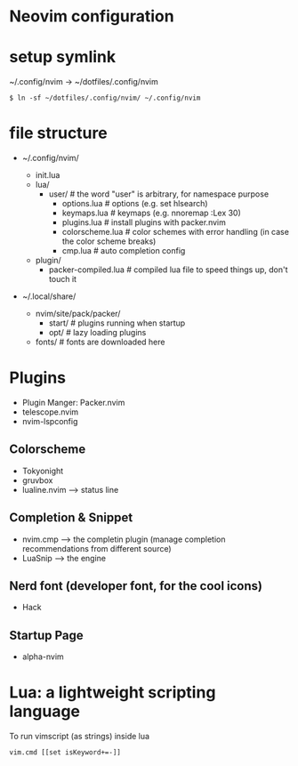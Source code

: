 # Neovim configuration

# setup symlink
~/.config/nvim -> ~/dotfiles/.config/nvim

```
$ ln -sf ~/dotfiles/.config/nvim/ ~/.config/nvim
```

# file structure
- ~/.config/nvim/
	- init.lua
  - lua/
    - user/                # the word "user" is arbitrary, for namespace purpose
      - options.lua        # options (e.g. set hlsearch) 
      - keymaps.lua        # keymaps (e.g. nnoremap <C-e> :Lex 30<CR>)
      - plugins.lua        # install plugins with packer.nvim
      - colorscheme.lua    # color schemes with error handling (in case the color scheme breaks)
      - cmp.lua            # auto completion config
  - plugin/
    - packer-compiled.lua  # compiled lua file to speed things up, don't touch it

- ~/.local/share/
  - nvim/site/pack/packer/
    - start/                 # plugins running when startup
    - opt/                   # lazy loading plugins
  - fonts/                   # fonts are downloaded here

# Plugins
- Plugin Manger: Packer.nvim
- telescope.nvim  
- nvim-lspconfig  

## Colorscheme
- Tokyonight
- gruvbox
- lualine.nvim    --> status line

## Completion & Snippet
- nvim.cmp        --> the completin plugin (manage completion recommendations from different source)
- LuaSnip         --> the engine

## Nerd font (developer font, for the cool icons)
- Hack

## Startup Page
- alpha-nvim

# Lua: a lightweight scripting language
To run vimscript (as strings) inside lua
```
vim.cmd [[set isKeyword+=-]]
```

